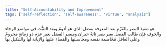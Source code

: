 ```yaml
---
title: "Self-Accountability and Improvement"
tags: ['self-reflection', 'self-awareness', 'virtue', "analysis"]
---
```


 هو تنفيذ البصر بالعَزْمِ بعد المعرفة بفضل الذي هو أدومُ وبعد التثبُّت في مواضع الرجاء والخوف فإن طالب الفضل بغير بصر تائهٌ حيران ومبصر الفضل بغير عزم ذو زمانةٍ محرومٌ وعلى العاقل مُخَاصمة نفسه ومحاسبتها والقضاء عليها والإبانة لها والتنكيل بها
